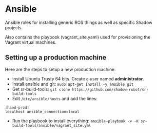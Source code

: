 # Ansible

Ansible roles for installing generic ROS things as well as specific Shadow projects.

Also contains the playbook (vagrant_site.yaml) used for provisioning the Vagrant virtual machines.

## Setting up a production machine
Here are the steps to setup a new production machine:
 - Install Ubuntu Trusty 64 bits. Create a user named **administrator**.
 - Install ansible and git: `sudo apt-get install -y ansible git`
 - Get sr-build-tools: `git clone https://github.com/shadow-robot/sr-build-tools`
 - Edit `/etc/ansible/hosts` and add the lines: 
```
[hand-prod]
localhost ansible_connection=local
```
 - Run the playbook to install everything: `ansible-playbook -v -K sr-build-tools/ansible/vagrant_site.yml`
